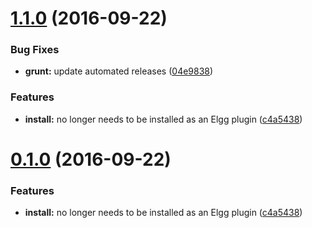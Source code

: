 <a name="1.1.0"></a>
# [1.1.0](https://github.com/hypeJunction/Elgg-acl_builder_api/compare/1.0.0...v1.1.0) (2016-09-22)


### Bug Fixes

* **grunt:** update automated releases ([04e9838](https://github.com/hypeJunction/Elgg-acl_builder_api/commit/04e9838))

### Features

* **install:** no longer needs to be installed as an Elgg plugin ([c4a5438](https://github.com/hypeJunction/Elgg-acl_builder_api/commit/c4a5438))



<a name="0.1.0"></a>
# [0.1.0](https://github.com/hypeJunction/Elgg-acl_builder_api/compare/1.0.0...v0.1.0) (2016-09-22)


### Features

* **install:** no longer needs to be installed as an Elgg plugin ([c4a5438](https://github.com/hypeJunction/Elgg-acl_builder_api/commit/c4a5438))



